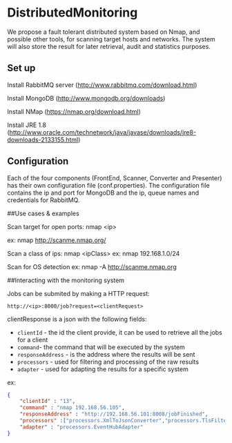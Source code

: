 # DistributedMonitoring

We propose a fault tolerant distributed system based on Nmap, and possible other tools, for scanning target hosts and networks. The system will also store the result for later retrieval, audit and statistics purposes.

## Set up

Install RabbitMQ server (http://www.rabbitmq.com/download.html)

Install MongoDB (http://www.mongodb.org/downloads)

Install NMap (https://nmap.org/download.html)

Install JRE 1.8 (http://www.oracle.com/technetwork/java/javase/downloads/jre8-downloads-2133155.html)

## Configuration

Each of the four components (FrontEnd, Scanner, Converter and Presenter) has their own configuration file (conf.properties). The configuration file contains the ip and port for MongoDB and the ip, queue names and credentials for RabbitMQ.

##Use cases & examples

Scan target for open ports: nmap \<ip\>

ex: nmap http://scanme.nmap.org/

Scan a class of ips: nmap \<ipClass\>
ex: nmap 192.168.1.0/24 

Scan for OS detection
ex: nmap -A http://scanme.nmap.org

##Interacting with the monitoring system

Jobs can be submited by making a HTTP request:
```
http://<ip>:8000/job?request=<clientRequest>
```

clientResponse is a json with the following fields:
* `clientId` - the id the client provide, it can be used to retrieve all the jobs for a client
* `command`- the command that will be executed by the system
* `responseAddress` - is the address where the results will be sent
* `processors` - used for filtering and processing of the raw results
* `adapter` - used for adapting the results for a specific system

ex:
```json
{
	"clientId" : "13",
	"command" : "nmap 192.168.56.105",
	"responseAddress" : "http://192.168.56.101:8008/jobFinished",
	"processors" :["processors.XmlToJsonConverter","processors.TlsFilter"],
	"adapter" : "processors.EventHubAdapter"
}
```
